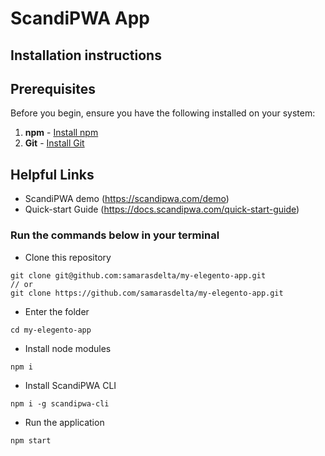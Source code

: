 # ScandiPWA App

## Installation instructions 

## Prerequisites

Before you begin, ensure you have the following installed on your system:

1. **npm** - [Install npm](https://docs.npmjs.com/downloading-and-installing-node-js-and-npm)
2. **Git** - [Install Git](https://git-scm.com/book/en/v2/Getting-Started-Installing-Git)

## Helpful Links

- ScandiPWA demo
(https://scandipwa.com/demo)
- Quick-start Guide
(https://docs.scandipwa.com/quick-start-guide)


### Run the commands below in your terminal

- Clone this repository
```
git clone git@github.com:samarasdelta/my-elegento-app.git
// or
git clone https://github.com/samarasdelta/my-elegento-app.git
```

- Enter the folder
```
cd my-elegento-app
```

- Install node modules
```
npm i
```

- Install ScandiPWA CLI
```
npm i -g scandipwa-cli
```

- Run the application
```
npm start
```